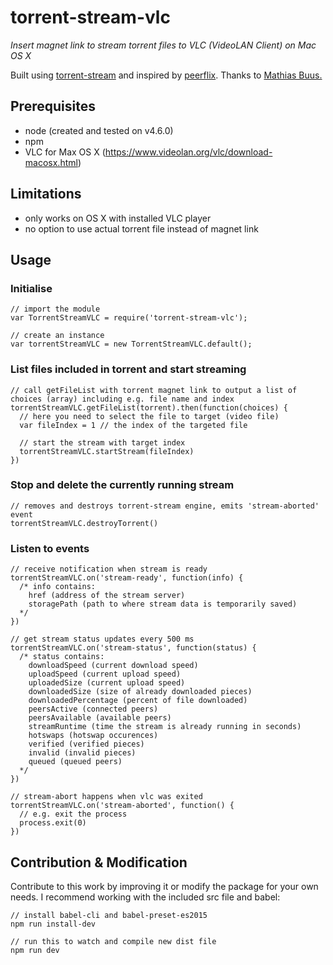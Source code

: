 # torrent-stream-vlc
<i>Insert magnet link to stream torrent files to VLC (VideoLAN Client) on Mac OS X</i>

Built using <a href="https://www.npmjs.com/package/torrent-stream">torrent-stream</a> and inspired by <a href="https://www.npmjs.com/package/peerflix">peerflix</a>. Thanks to <a href="https://github.com/mafintosh">Mathias  Buus.</a>

## Prerequisites
- node (created and tested on v4.6.0)
- npm 
- VLC for Max OS X (https://www.videolan.org/vlc/download-macosx.html)

## Limitations
- only works on OS X with installed VLC player
- no option to use actual torrent file instead of magnet link

## Usage

### Initialise

    // import the module
    var TorrentStreamVLC = require('torrent-stream-vlc');

    // create an instance
    var torrentStreamVLC = new TorrentStreamVLC.default();

### List files included in torrent and start streaming

    // call getFileList with torrent magnet link to output a list of choices (array) including e.g. file name and index
    torrentStreamVLC.getFileList(torrent).then(function(choices) {
      // here you need to select the file to target (video file)
      var fileIndex = 1 // the index of the targeted file

      // start the stream with target index
      torrentStreamVLC.startStream(fileIndex)
    })

### Stop and delete the currently running stream

    // removes and destroys torrent-stream engine, emits 'stream-aborted' event
    torrentStreamVLC.destroyTorrent()

### Listen to events

    // receive notification when stream is ready
    torrentStreamVLC.on('stream-ready', function(info) {
      /* info contains: 
        href (address of the stream server)
        storagePath (path to where stream data is temporarily saved)
      */
    })

    // get stream status updates every 500 ms
    torrentStreamVLC.on('stream-status', function(status) {
      /* status contains: 
        downloadSpeed (current download speed)
        uploadSpeed (current upload speed)
        uploadedSize (current upload speed)
        downloadedSize (size of already downloaded pieces)
        downloadedPercentage (percent of file downloaded)
        peersActive (connected peers)
        peersAvailable (available peers)
        streamRuntime (time the stream is already running in seconds)
        hotswaps (hotswap occurences)
        verified (verified pieces)
        invalid (invalid pieces)
        queued (queued peers)
      */
    })

    // stream-abort happens when vlc was exited
    torrentStreamVLC.on('stream-aborted', function() {
      // e.g. exit the process
      process.exit(0)
    })

## Contribution & Modification
Contribute to this work by improving it or modify the package for your own needs. I recommend working with the included src file and babel:

    // install babel-cli and babel-preset-es2015
    npm run install-dev

    // run this to watch and compile new dist file
    npm run dev